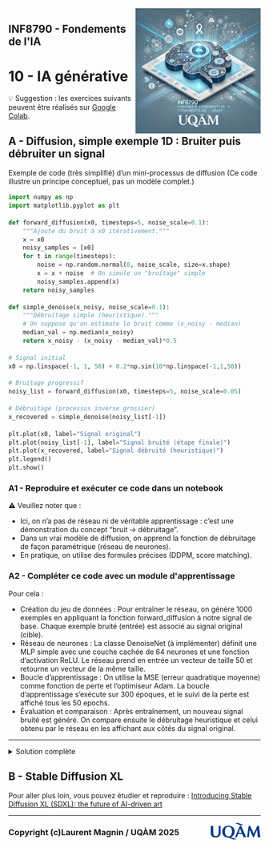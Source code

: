 <script type="text/javascript" async
  src="https://polyfill.io/v3/polyfill.min.js?features=es6">
</script>
<script type="text/javascript" async>
  window.MathJax = {
    tex: {
      inlineMath: [['$', '$'], ['\\(', '\\)']],  // Enables single $ for inline math
      displayMath: [['$$', '$$'], ['\\[', '\\]']]
    },
    svg: {
      fontCache: 'global'
    }
  };
</script>
<script type="text/javascript" async
  src="https://cdnjs.cloudflare.com/ajax/libs/mathjax/3.2.2/es5/tex-mml-chtml.js">
</script>

<img style="float: right;" src="../../images/image_inf8790.png" alt="image_inf8790" width="250"/>

## INF8790 - Fondements de l'IA
# 10 - IA générative

:bulb: Suggestion : les exercices suivants peuvent être réalisés sur [Google Colab](https://colab.google).

## A - Diffusion, simple exemple 1D : Bruiter puis débruiter un signal

Exemple de code (très simplifié) d’un mini-processus de diffusion (Ce code illustre un principe conceptuel, pas un modèle complet.)

```Python
import numpy as np
import matplotlib.pyplot as plt

def forward_diffusion(x0, timesteps=5, noise_scale=0.1):
    """Ajoute du bruit à x0 itérativement."""
    x = x0
    noisy_samples = [x0]
    for t in range(timesteps):
        noise = np.random.normal(0, noise_scale, size=x.shape)
        x = x + noise  # On simule un "bruitage" simple
        noisy_samples.append(x)
    return noisy_samples

def simple_denoise(x_noisy, noise_scale=0.1):
    """Débruitage simple (heuristique)."""
    # On suppose qu'on estimate le bruit comme (x_noisy - median)
    median_val = np.median(x_noisy)
    return x_noisy - (x_noisy - median_val)*0.5

# Signal initial
x0 = np.linspace(-1, 1, 50) + 0.2*np.sin(10*np.linspace(-1,1,50))

# Bruitage progressif
noisy_list = forward_diffusion(x0, timesteps=5, noise_scale=0.05)

# Débruitage (processus inverse grossier)
x_recovered = simple_denoise(noisy_list[-1])

plt.plot(x0, label="Signal original")
plt.plot(noisy_list[-1], label="Signal bruité (étape finale)")
plt.plot(x_recovered, label="Signal débruité (heuristique)")
plt.legend()
plt.show()
```

### A1 - Reproduire et exécuter ce code dans un notebook

:warning: Veuillez noter que :
-	Ici, on n’a pas de réseau ni de véritable apprentissage : c’est une démonstration du concept “bruit → débruitage”.
-	Dans un vrai modèle de diffusion, on apprend la fonction de débruitage de façon paramétrique (réseau de neurones).
-	En pratique, on utilise des formules précises (DDPM, score matching).

### A2 - Compléter ce code avec un module d'apprentissage 

Pour cela :
-	Création du jeu de données :
Pour entraîner le réseau, on génère 1000 exemples en appliquant la fonction forward_diffusion à notre signal de base. Chaque exemple bruité (entrée) est associé au signal original (cible).
-	Réseau de neurones :
La classe DenoiseNet (à implémenter) définit une MLP simple avec une couche cachée de 64 neurones et une fonction d’activation ReLU. Le réseau prend en entrée un vecteur de taille 50 et retourne un vecteur de la même taille.
-	Boucle d’apprentissage :
On utilise la MSE (erreur quadratique moyenne) comme fonction de perte et l’optimiseur Adam. La boucle d’apprentissage s’exécute sur 300 époques, et le suivi de la perte est affiché tous les 50 epochs.
-	Évaluation et comparaison :
Après entraînement, un nouveau signal bruité est généré. On compare ensuite le débruitage heuristique et celui obtenu par le réseau en les affichant aux côtés du signal original.

---
<details>
  <summary>Solution complète</summary>
  <a href="https://colab.research.google.com/drive/1cwMLG6HOgWoVCGnVWAUqeBVx84kJCnT3?usp=sharing">inf8790_diffusion.ipynb</a>
</details>

## B - Stable Diffusion XL

Pour aller plus loin, vous pouvez étudier et reproduire : [‍Introducing Stable Diffusion XL (SDXL): the future of AI-driven art](https://www.ikomia.ai/blog/stable-diffusion-xl-sdxl-model)

--------------- 

<img style="float: right;" align="right" src="../../images/uqam.png" alt="uqàm" width="100"/>

### Copyright (c)Laurent Magnin / UQÀM 2025